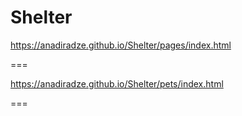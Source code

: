 # Shelter
https://anadiradze.github.io/Shelter/pages/index.html

===

https://anadiradze.github.io/Shelter/pets/index.html

===
